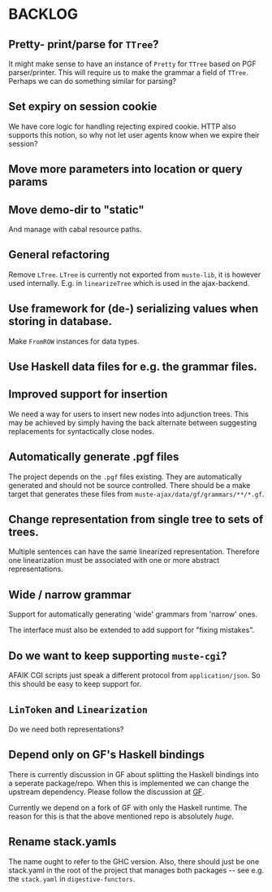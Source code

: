 BACKLOG
=======

Pretty- print/parse for `TTree`?
---

It might make sense to have an instance of `Pretty` for `TTree` based
on PGF parser/printer.  This will require us to make the grammar a
field of `TTree`.  Perhaps we can do something similar for parsing?

Set expiry on session cookie
---

We have core logic for handling rejecting expired cookie.  HTTP also
supports this notion, so why not let user agents know when we expire
their session?

Move more parameters into location or query params
---

Move demo-dir to "static"
---

And manage with cabal resource paths.

General refactoring
-------------------

Remove `LTree`. `LTree` is currently not exported from `muste-lib`, it
is however used internally. E.g. in `linearizeTree` which is used in
the ajax-backend.

Use framework for (de-) serializing values when storing in database.
---

Make `FromROW` instances for data types.

Use Haskell data files for e.g. the grammar files.
---

Improved support for insertion
----

We need a way for users to insert new nodes into adjunction trees.
This may be achieved by simply having the back alternate between
suggesting replacements for syntactically close nodes.

Automatically generate .pgf files
---

The project depends on the `.pgf` files existing.  They are
automatically generated and should not be source controlled.  There
should be a make target that generates these files from
`muste-ajax/data/gf/grammars/**/*.gf`.

Change representation from single tree to sets of trees.
---

Multiple sentences can have the same linearized
representation. Therefore one linearization must be associated with
one or more abstract representations.

Wide / narrow grammar
---

Support for automatically generating 'wide' grammars from 'narrow' ones.

The interface must also be extended to add support for "fixing
mistakes".

Do we want to keep supporting `muste-cgi`?
---

AFAIK CGI scripts just speak a different protocol from
`application/json`.  So this should be easy to keep support for.

`LinToken` and `Linearization`
---

Do we need both representations?

Depend only on GF's Haskell bindings
---

There is currently discussion in GF about splitting the Haskell
bindings into a seperate package/repo.  When this is implemented we
can change the upstream dependency.  Please follow the discussion at
[GF](https://github.com/GrammaticalFramework/GF/issues/47).

Currently we depend on a fork of GF with only the Haskell runtime.
The reason for this is that the above mentioned repo is absolutely
*huge*.

Rename stack.yamls
---

The name ought to refer to the GHC version.  Also, there should just
be one stack.yaml in the root of the project that manages both
packages -- see e.g. the `stack.yaml` in `digestive-functors`.
